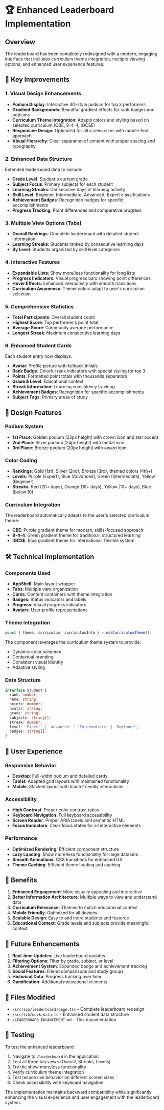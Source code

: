# 🏆 Enhanced Leaderboard Implementation

## Overview
The leaderboard has been completely redesigned with a modern, engaging interface that includes curriculum theme integration, multiple viewing options, and enhanced user experience features.

## 🚀 Key Improvements

### 1. **Visual Design Enhancements**
- **Podium Display**: Interactive 3D-style podium for top 3 performers
- **Gradient Backgrounds**: Beautiful gradient effects for rank badges and podiums
- **Curriculum Theme Integration**: Adapts colors and styling based on selected curriculum (CBE, 8-4-4, IGCSE)
- **Responsive Design**: Optimized for all screen sizes with mobile-first approach
- **Visual Hierarchy**: Clear separation of content with proper spacing and typography

### 2. **Enhanced Data Structure**
Extended leaderboard data to include:
- **Grade Level**: Student's current grade
- **Subject Focus**: Primary subjects for each student  
- **Learning Streaks**: Consecutive days of learning activity
- **Skill Level**: Beginner, Intermediate, Advanced, Expert classifications
- **Achievement Badges**: Recognition badges for specific accomplishments
- **Progress Tracking**: Point differences and comparative progress

### 3. **Multiple View Options (Tabs)**
- **Overall Rankings**: Complete leaderboard with detailed student information
- **Learning Streaks**: Students ranked by consecutive learning days
- **By Level**: Students organized by skill level categories

### 4. **Interactive Features**
- **Expandable Lists**: Show more/less functionality for long lists
- **Progress Indicators**: Visual progress bars showing point differences
- **Hover Effects**: Enhanced interactivity with smooth transitions
- **Curriculum Awareness**: Theme colors adapt to user's curriculum selection

### 5. **Comprehensive Statistics**
- **Total Participants**: Overall student count
- **Highest Score**: Top performer's point total
- **Average Score**: Community average performance
- **Longest Streak**: Maximum consecutive learning days

### 6. **Enhanced Student Cards**
Each student entry now displays:
- **Avatar**: Profile picture with fallback initials
- **Rank Badge**: Colorful rank indicators with special styling for top 3
- **Points**: Formatted point totals with thousands separators
- **Grade & Level**: Educational context
- **Streak Information**: Learning consistency tracking
- **Achievement Badges**: Recognition for specific accomplishments
- **Subject Tags**: Primary areas of study

## 🎨 Design Features

### Podium System
- **1st Place**: Golden podium (32px height) with crown icon and star accent
- **2nd Place**: Silver podium (24px height) with medal icon
- **3rd Place**: Bronze podium (20px height) with award icon

### Color Coding
- **Rankings**: Gold (1st), Silver (2nd), Bronze (3rd), themed colors (4th+)
- **Levels**: Purple (Expert), Blue (Advanced), Green (Intermediate), Yellow (Beginner)
- **Streaks**: Red (20+ days), Orange (15+ days), Yellow (10+ days), Blue (below 10)

### Curriculum Integration
The leaderboard automatically adapts to the user's selected curriculum theme:
- **CBE**: Purple gradient theme for modern, skills-focused approach
- **8-4-4**: Green gradient theme for traditional, structured learning
- **IGCSE**: Blue gradient theme for international, flexible system

## 🛠 Technical Implementation

### Components Used
- **AppShell**: Main layout wrapper
- **Tabs**: Multiple view organization
- **Cards**: Content containers with theme integration
- **Badges**: Status indicators and labels
- **Progress**: Visual progress indicators
- **Avatars**: User profile representations

### Theme Integration
```typescript
const { theme, curriculum, curriculumInfo } = useCurriculumTheme();
```

The component leverages the curriculum theme system to provide:
- Dynamic color schemes
- Contextual branding
- Consistent visual identity
- Adaptive styling

### Data Structure
```typescript
interface Student {
  rank: number;
  name: string;
  points: number;
  avatar: string;
  grade: string;
  subjects: string[];
  streak: number;
  level: 'Expert' | 'Advanced' | 'Intermediate' | 'Beginner';
  badges: string[];
}
```

## 📱 User Experience

### Responsive Behavior
- **Desktop**: Full-width podium and detailed cards
- **Tablet**: Adapted grid layouts with maintained functionality
- **Mobile**: Stacked layout with touch-friendly interactions

### Accessibility
- **High Contrast**: Proper color contrast ratios
- **Keyboard Navigation**: Full keyboard accessibility
- **Screen Reader**: Proper ARIA labels and semantic HTML
- **Focus Indicators**: Clear focus states for all interactive elements

### Performance
- **Optimized Rendering**: Efficient component structure
- **Lazy Loading**: Show more/less functionality for large datasets
- **Smooth Animations**: CSS transitions for enhanced UX
- **Theme Caching**: Efficient theme loading and caching

## 🎯 Benefits

1. **Enhanced Engagement**: More visually appealing and interactive
2. **Better Information Architecture**: Multiple ways to view and understand data
3. **Curriculum Relevance**: Themed to match educational context
4. **Mobile Friendly**: Optimized for all devices
5. **Scalable Design**: Easy to add more students and features
6. **Educational Context**: Grade levels and subjects provide meaningful context

## 🔮 Future Enhancements

1. **Real-time Updates**: Live leaderboard updates
2. **Filtering Options**: Filter by grade, subject, or level
3. **Achievement System**: Expanded badge and achievement tracking
4. **Social Features**: Friend comparisons and study groups
5. **Historical Data**: Progress tracking over time
6. **Gamification**: Additional motivational elements

## 📁 Files Modified

- `/src/app/leaderboard/page.tsx` - Complete leaderboard redesign
- `/src/lib/mock-data.ts` - Enhanced student data structure
- `/LEADERBOARD_ENHANCEMENT.md` - This documentation

## 🧪 Testing

To test the enhanced leaderboard:
1. Navigate to `/leaderboard` in the application
2. Test all three tab views (Overall, Streaks, Levels)
3. Try the show more/less functionality
4. Verify curriculum theme integration
5. Test responsive behavior on different screen sizes
6. Check accessibility with keyboard navigation

The implementation maintains backward compatibility while significantly enhancing the visual experience and user engagement with the leaderboard system.
